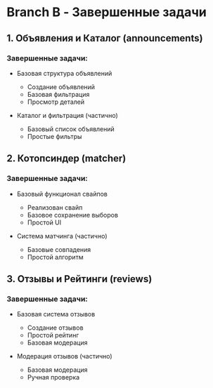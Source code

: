 # Branch B - Завершенные задачи

## 1. Объявления и Каталог (announcements)
### Завершенные задачи:
- Базовая структура объявлений
  - Создание объявлений
  - Базовая фильтрация
  - Просмотр деталей

- Каталог и фильтрация (частично)
  - Базовый список объявлений
  - Простые фильтры

## 2. Котопсиндер (matcher)
### Завершенные задачи:
- Базовый функционал свайпов
  - Реализован свайп
  - Базовое сохранение выборов
  - Простой UI

- Система матчинга (частично)
  - Базовые совпадения
  - Простой алгоритм

## 3. Отзывы и Рейтинги (reviews)
### Завершенные задачи:
- Базовая система отзывов
  - Создание отзывов
  - Простой рейтинг
  - Базовая модерация

- Модерация отзывов (частично)
  - Базовая модерация
  - Ручная проверка 